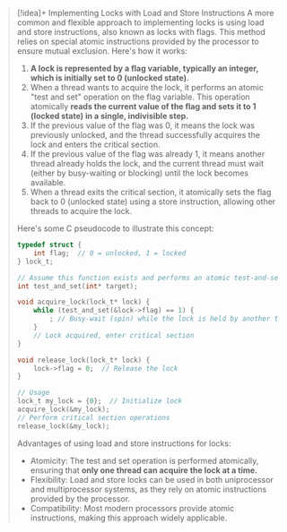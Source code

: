 > [!idea]+ Implementing Locks with Load and Store Instructions
> A more common and flexible approach to implementing locks is using load and store instructions, also known as locks with flags. This method relies on special atomic instructions provided by the processor to ensure mutual exclusion. Here's how it works:
>
> 1. **A lock is represented by a flag variable, typically an integer, which is initially set to 0 (unlocked state).**
> 2. When a thread wants to acquire the lock, it performs an atomic "test and set" operation on the flag variable. This operation atomically **reads the current value of the flag and sets it to 1 (locked state) in a single, indivisible step.**
> 3. If the previous value of the flag was 0, it means the lock was previously unlocked, and the thread successfully acquires the lock and enters the critical section.
> 4. If the previous value of the flag was already 1, it means another thread already holds the lock, and the current thread must wait (either by busy-waiting or blocking) until the lock becomes available.
> 5. When a thread exits the critical section, it atomically sets the flag back to 0 (unlocked state) using a store instruction, allowing other threads to acquire the lock.
>
> Here's some C pseudocode to illustrate this concept:
>
> ```c
> typedef struct {
>     int flag;  // 0 = unlocked, 1 = locked
> } lock_t;
>
> // Assume this function exists and performs an atomic test-and-set operation
> int test_and_set(int* target);
>
> void acquire_lock(lock_t* lock) {
>     while (test_and_set(&lock->flag) == 1) {
>         ; // Busy-wait (spin) while the lock is held by another thread
>     }
>     // Lock acquired, enter critical section
> }
>
> void release_lock(lock_t* lock) {
>     lock->flag = 0;  // Release the lock
> }
>
> // Usage
> lock_t my_lock = {0};  // Initialize lock
> acquire_lock(&my_lock);
> // Perform critical section operations
> release_lock(&my_lock);
> ```
>
> Advantages of using load and store instructions for locks:
> - Atomicity: The test and set operation is performed atomically, ensuring that **only one thread can acquire the lock at a time.**
> - Flexibility: Load and store locks can be used in both uniprocessor and multiprocessor systems, as they rely on atomic instructions provided by the processor.
> - Compatibility: Most modern processors provide atomic instructions, making this approach widely applicable.



